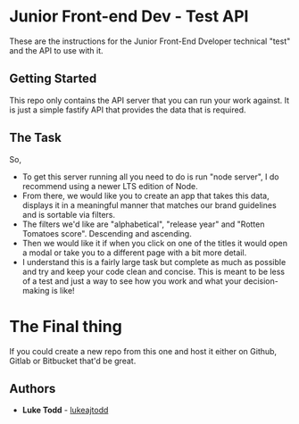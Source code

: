 # Junior Front-end Dev - Test API

These are the instructions for the Junior Front-End Dveloper technical "test" and the API to use with it.

## Getting Started

This repo only contains the API server that you can run your work against. It is just a simple fastify API that provides the data that is required.

## The Task

So,
- To get this server running all you need to do is run "node server", I do recommend using a newer LTS edition of Node.
- From there, we would like you to create an app that takes this data, displays it in a meaningful manner that matches our brand guidelines and is sortable via filters.
- The filters we'd like are "alphabetical", "release year" and "Rotten Tomatoes score". Descending and ascending.
- Then we would like it if when you click on one of the titles it would open a modal or take you to a different page with a bit more detail.
- I understand this is a fairly large task but complete as much as possible and try and keep your code clean and concise. This is meant to be less of a test and just a way to see how you work and what your decision-making is like!

# The Final thing

If you could create a new repo from this one and host it either on Github, Gitlab or Bitbucket that'd be great.

## Authors

* **Luke Todd** - [lukeajtodd](https://github.com/lukeajtodd)
